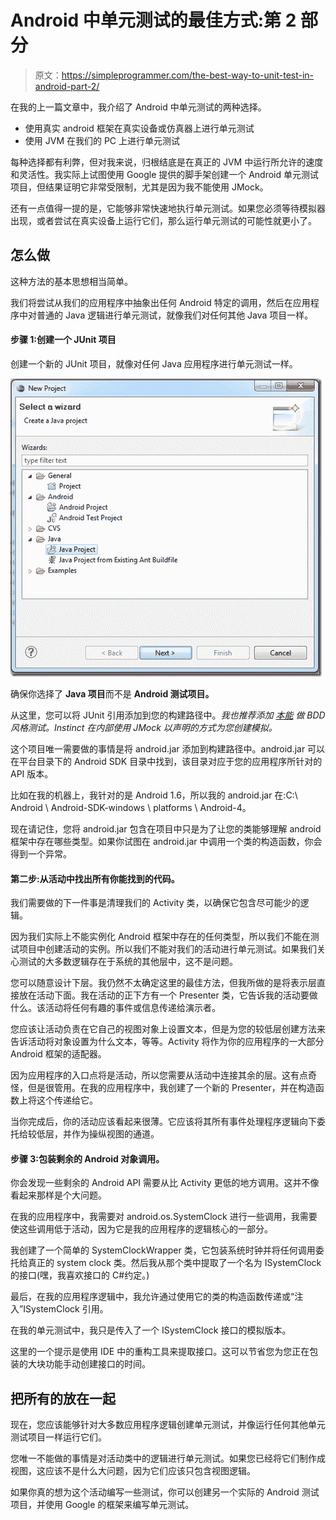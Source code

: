 # Android 中单元测试的最佳方式:第 2 部分

> 原文：<https://simpleprogrammer.com/the-best-way-to-unit-test-in-android-part-2/>

在我的上一篇文章中，我介绍了 Android 中单元测试的两种选择。

*   使用真实 android 框架在真实设备或仿真器上进行单元测试
*   使用 JVM 在我们的 PC 上进行单元测试

每种选择都有利弊，但对我来说，归根结底是在真正的 JVM 中运行所允许的速度和灵活性。我实际上试图使用 Google 提供的脚手架创建一个 Android 单元测试项目，但结果证明它非常受限制，尤其是因为我不能使用 JMock。

还有一点值得一提的是，它能够非常快速地执行单元测试。如果您必须等待模拟器出现，或者尝试在真实设备上运行它们，那么运行单元测试的可能性就更小了。

## 怎么做

这种方法的基本思想相当简单。

我们将尝试从我们的应用程序中抽象出任何 Android 特定的调用，然后在应用程序中对普通的 Java 逻辑进行单元测试，就像我们对任何其他 Java 项目一样。

#### 步骤 1:创建一个 JUnit 项目

创建一个新的 JUnit 项目，就像对任何 Java 应用程序进行单元测试一样。



![unit test in android](img/599bc297112bde38f8ae3a54e43bb1ea.png "NewJavaProject")



确保你选择了 **Java 项目**而不是 **Android 测试项目。** 

从这里，您可以将 JUnit 引用添加到您的构建路径中。*我也推荐添加* [*本能*](http://code.google.com/p/instinct/) *做 BDD 风格测试。Instinct 在内部使用 JMock 以声明的方式为您创建模拟。*

这个项目唯一需要做的事情是将 android.jar 添加到构建路径中。android.jar 可以在平台目录下的 Android SDK 目录中找到，该目录对应于您的应用程序所针对的 API 版本。

比如在我的机器上，我针对的是 Android 1.6，所以我的 android.jar 在:C:\ Android \ Android-SDK-windows \ platforms \ Android-4。

现在请记住，您将 android.jar 包含在项目中只是为了让您的类能够理解 android 框架中存在哪些类型。如果你试图在 android.jar 中调用一个类的构造函数，你会得到一个异常。

#### 第二步:从活动中找出所有你能找到的代码。

我们需要做的下一件事是清理我们的 Activity 类，以确保它包含尽可能少的逻辑。

因为我们实际上不能实例化 Android 框架中存在的任何类型，所以我们不能在测试项目中创建活动的实例。所以我们不能对我们的活动进行单元测试。如果我们关心测试的大多数逻辑存在于系统的其他层中，这不是问题。

您可以随意设计下层。我仍然不太确定这里的最佳方法，但我所做的是将表示层直接放在活动下面。我在活动的正下方有一个 Presenter 类，它告诉我的活动要做什么。该活动将任何有趣的事件或信息传递给演示者。

您应该让活动负责在它自己的视图对象上设置文本，但是为您的较低层创建方法来告诉活动将对象设置为什么文本，等等。Activity 将作为你的应用程序的一大部分 Android 框架的适配器。

因为应用程序的入口点将是活动，所以您需要从活动中连接其余的层。这有点奇怪，但是很管用。在我的应用程序中，我创建了一个新的 Presenter，并在构造函数上将这个传递给它。

当你完成后，你的活动应该看起来很薄。它应该将其所有事件处理程序逻辑向下委托给较低层，并作为操纵视图的通道。

#### 步骤 3:包装剩余的 Android 对象调用。

你会发现一些剩余的 Android API 需要从比 Activity 更低的地方调用。这并不像看起来那样是个大问题。

在我的应用程序中，我需要对 android.os.SystemClock 进行一些调用，我需要使这些调用低于活动，因为它是我的应用程序的逻辑核心的一部分。

我创建了一个简单的 SystemClockWrapper 类，它包装系统时钟并将任何调用委托给真正的 system clock 类。然后我从那个类中提取了一个名为 ISystemClock 的接口(嘿，我喜欢接口的 C#约定。)

最后，在我的应用程序逻辑中，我允许通过使用它的类的构造函数传递或“注入”ISystemClock 引用。

在我的单元测试中，我只是传入了一个 ISystemClock 接口的模拟版本。

这里的一个提示是使用 IDE 中的重构工具来提取接口。这可以节省您为您正在包装的大块功能手动创建接口的时间。

## 把所有的放在一起

现在，您应该能够针对大多数应用程序逻辑创建单元测试，并像运行任何其他单元测试项目一样运行它们。

您唯一不能做的事情是对活动类中的逻辑进行单元测试。如果您已经将它们制作成视图，这应该不是什么大问题，因为它们应该只包含视图逻辑。

如果你真的想为这个活动编写一些测试，你可以创建另一个实际的 Android 测试项目，并使用 Google 的框架来编写单元测试。